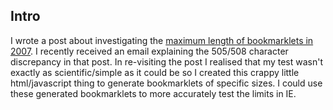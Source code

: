 ## Intro

I wrote a post about investigating the [maximum length of bookmarklets in 2007](http://chrisroos.co.uk/blog/2007-12-14-bookmarklet-favelet-limits-in-internet-explorer-6-and-7).  I recently received an email explaining the 505/508 character discrepancy in that post.  In re-visiting the post I realised that my test wasn't exactly as scientific/simple as it could be so I created this crappy little html/javascript thing to generate bookmarklets of specific sizes.  I could use these generated bookmarklets to more accurately test the limits in IE.